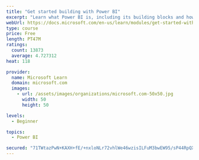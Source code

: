 ```yaml
---
title: "Get started building with Power BI"
excerpt: "Learn what Power BI is, including its building blocks and how they work together."
webUrl: https://docs.microsoft.com/en-us/learn/modules/get-started-with-power-bi/
type: course
price: Free
length: PT47M
ratings:
  count: 13873
  average: 4.727312
heat: 118

provider:
  name: Microsoft Learn
  domain: microsoft.com
  images:
    - url: /assets/images/organizations/microsoft.com-50x50.jpg
      width: 50
      height: 50

levels:
  - Beginner

topics:
  - Power BI

secured: "71TWtazPwN+KAXH+fE/+nxloNLr72vhlWe46wzisILFuM3bwEW95/sP44RpQXRDlzrt4CdKCgvASPHUEPyUQySE02hgOzeTCmK+AX8y3w5xKqZNsRA9KY94853gz4ieME6lIcoLRObxXZKn9WNntKEY2L29DlT4PTFOPUGK4ee/6EmNAvVashxt7cIgrQorO9qz343zjFM8+tewFe13FgfUTM/CDXKzeOhduP32Xnu45mva52TKffdr+DvonBQlp7o/L424MvO8B5pYTmU/UdoUMCR64f+HYRwJ7x8C+1kdFhrRRvpXQJ7ceS0Ozizf1+jFYkgqTwrwerTIaz/JmyUfmtBmANkwr0nKheG3+6CB3zPZ5UfLcOx1EzP4EBonOH4rxw5FlndczVpNnZyZYGw==;1XEWveHMvu5sLMVwuIitXw=="
---
```


